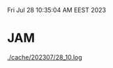 Fri Jul 28 10:35:04 AM EEST 2023
# JAM
<a href='./cache/202307/28_10.log'>./cache/202307/28_10.log</a>
